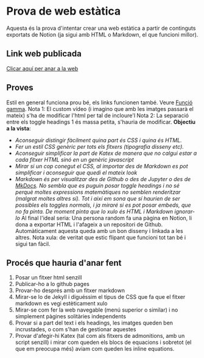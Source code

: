 # Prova de web estàtica
Aquesta és la prova d'intentar crear una web estàtica a partir de continguts exportats de Notion (ja sigui amb HTML o Markdown, el que funcioni millor).
## Link web publicada
[Clicar aquí per anar a la web](https://mapaor4.github.io/prova_static_website/nav.html)
## Proves
Estil en general funciona prou bé, els links funcionen també. Veure [Funció gamma](https://mapaor4.github.io/prova_static_website/funcio_gamma.html).
Nota 1: El custom vídeo (i imagino que amb les imatges passarà el mateix) s'ha de modificar l'html per tal de incloure'l
Nota 2: La separació entre els toggle headings 1 és massa petita, s'hauria de modificar.
**Objectiu a la vista**: 
- *Aconseguir distingir fàcilment quina part és CSS i quina és HTML.*
- *Fer un estil CSS genèric per tots els fitxers (tipografia disseny etc).*
- *Aconseguir simplificar la part de Katex de manera que no calgui estar a cada fitxer HTML sinó en un genèric javascript*
- *Mirar si un cop conegut el CSS, al importar des de Markdown es pot simplificar i aconseguir que quedi el mateix look*
- *Markdown és per visualitzar des de Github o des de Jupyter o des de [MkDocs](https://www.mkdocs.org/user-guide/deploying-your-docs/). No sembla que es puguin posar toggle headings i no sé perquè moltes expressions matemàtiques no semblen renderitzar (malgrat moltes altres sí). Tot i així em sona que sí haurien de ser possibles els toggles normals, i ja miraré si es pot posar embeds, que no fa pinta. De moment pinta que lo xulo és HTML i Markdown ignorar-lo*
Al final l'ideal seria: Una persona random fa una pàgina en Notion, li dona a exportar HTML i l'afageix a un repositori de Github. Automàticament aquesta queda amb un bon disseny i linkada a les altres.
Nota xula: de veritat que estic flipant que funcioni tot tan bé i sigui tan fàcil.
## Procés que hauria d'anar fent
1. Posar un fitxer html senzill
2. Publicar-ho a lo github pages
3. Provar-ho després amb un fitxer markdown
4. Mirar-se lo de Jekyll i diguéssim el tipus de CSS que fa que el fitxer markdown es vegi estèticament xulo
5. Mirar-se com fer la web navegable (menú superior o similar) i no simplement pàgines solitàries independents
6. Provar si a part del text i els headings, les imatges queden ben incrustades, o com s'han de gestionar aquestes
7. Provar d'afegir-hi Katex (tal com als fitxers de admonitions, amb un script senzill) i mirar com queden els blocs de equacions i sobretot (el que em preocupa més) aviam com queden les inline equations.

